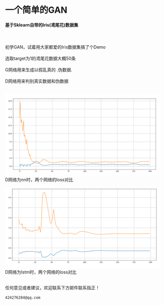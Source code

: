 # 一个简单的GAN
#### 基于Sklearn自带的Iris(鸢尾花)数据集 
<br/><br/>
初学GAN，试着用大家都爱的Iris数据集搞了个Demo
<br/><br/>
选取target为1的鸢尾花数据大概50条
<br/><br/>
G网络用来生成以假乱真的 .伪数据.
<br/><br/>
D网络用来判别真实数据和伪数据
<br/><br/>


![](nn_iter_200.png)
D网络为nn时，两个网络的loss对比
<br/><br/>
![](rnn_iter_200.png)
D网络为lstm时，两个网络的loss对比
<br/><br/>

任何意见或者建议，欢迎联系下方邮件联系指正！
```
424276284@qq.com
```
